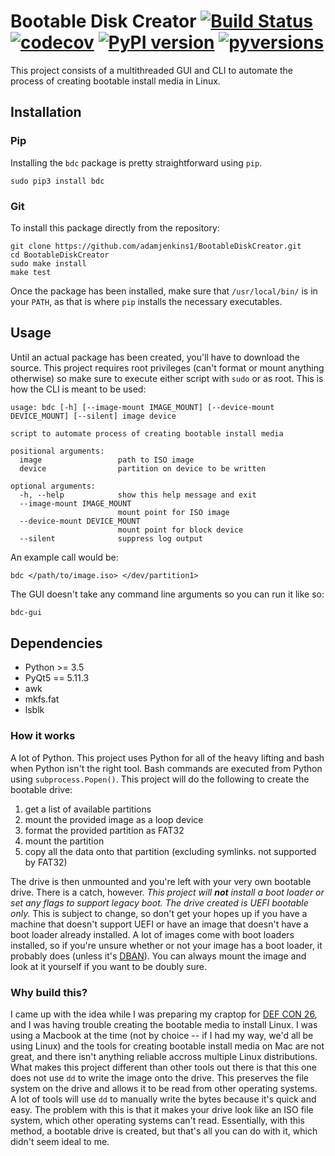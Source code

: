 # Bootable Disk Creator [![Build Status](https://travis-ci.org/adamjenkins1/BootableDiskCreator.svg?branch=master)](https://travis-ci.org/adamjenkins1/BootableDiskCreator) [![codecov](https://codecov.io/gh/adamjenkins1/BootableDiskCreator/branch/master/graph/badge.svg)](https://codecov.io/gh/adamjenkins1/BootableDiskCreator) [![PyPI version](https://badge.fury.io/py/bdc.svg)](https://pypi.org/project/bdc/) [![pyversions](https://img.shields.io/badge/python-3.5%20%7C%203.6-blue.svg)](https://pypi.org/project/bdc/)

This project consists of a multithreaded GUI and CLI to automate the process of creating bootable install media in Linux.

## Installation
### Pip
Installing the `bdc` package is pretty straightforward using `pip`.
```
sudo pip3 install bdc
```
### Git
To install this package directly from the repository:
```
git clone https://github.com/adamjenkins1/BootableDiskCreator.git
cd BootableDiskCreator
sudo make install
make test
```
Once the package has been installed, make sure that `/usr/local/bin/` is in your `PATH`, as that is where `pip` installs the necessary executables.

## Usage
Until an actual package has been created, you'll have to download the source. This project requires root privileges (can't format or mount anything otherwise) so make sure to execute either script with `sudo` or as root.  This is how the CLI is meant to be used:
```
usage: bdc [-h] [--image-mount IMAGE_MOUNT] [--device-mount DEVICE_MOUNT] [--silent] image device

script to automate process of creating bootable install media

positional arguments:
  image                 path to ISO image
  device                partition on device to be written

optional arguments:
  -h, --help            show this help message and exit
  --image-mount IMAGE_MOUNT
                        mount point for ISO image
  --device-mount DEVICE_MOUNT
                        mount point for block device
  --silent              suppress log output
```
An example call would be:
```
bdc </path/to/image.iso> </dev/partition1>
```

The GUI doesn't take any command line arguments so you can run it like so:
```bash
bdc-gui
```

## Dependencies
* Python >= 3.5
* PyQt5 == 5.11.3
* awk
* mkfs.fat
* lsblk

### How it works
A lot of Python. This project uses Python for all of the heavy lifting and bash when Python isn't the right tool. Bash commands are executed from Python using `subprocess.Popen()`. This project will do the following to create the bootable drive:
1. get a list of available partitions
2. mount the provided image as a loop device
3. format the provided partition as FAT32
4. mount the partition
5. copy all the data onto that partition (excluding symlinks. not supported by FAT32)

The drive is then unmounted and you're left with your very own bootable drive. There is a catch, however. *This project will **not** install a boot loader or set any flags to support legacy boot. The drive created is UEFI bootable only.* This is subject to change, so don't get your hopes up if you have a machine that doesn't support UEFI or have an image that doesn't have a boot loader already installed. A lot of images come with boot loaders installed, so if you're unsure whether or not your image has a boot loader, it probably does (unless it's [DBAN](https://dban.org/)). You can always mount the image and look at it yourself if you want to be doubly sure. 

### Why build this?
I came up with the idea while I was preparing my craptop for [DEF CON 26](https://www.defcon.org/), and I was having trouble creating the bootable media to install Linux. I was using a Macbook at the time (not by choice -- if I had my way, we'd all be using Linux) and the tools for creating bootable install media on Mac are not great, and there isn't anything reliable accross multiple Linux distributions. What makes this project different than other tools out there is that this one does not use `dd` to write the image onto the drive. This preserves the file system on the drive and allows it to be read from other operating systems. A lot of tools will use `dd` to manually write the bytes because it's quick and easy.  The problem with this is that it makes your drive look like an ISO file system, which other operating systems can't read. Essentially, with this method, a bootable drive is created, but that's all you can do with it, which didn't seem ideal to me.
